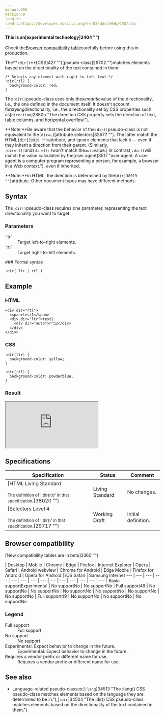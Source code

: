 ```yaml
---
manual:CSS
version:0
lang:zh
rawUrl:https://developer.mozilla.org/en-US/docs/Web/CSS/:dir
---
```






**This is an[experimental technology]3404 "")**<br></br>Check the[Browser compatibility table](%34504#Browser_compatibility "")carefully before using this in production.





The**`:dir()`**[CSS]427 "")[pseudo-class]29702 "")matches elements based on the directionality of the text contained in them.


```
/* Selects any element with right-to-left text */
:dir(rtl) {
  background-color: red;
}
```


The`:dir()`pseudo-class uses only the*semantic*value of the directionality, i.e., the one defined in the document itself. It doesn&#39;t account for*styling*directionality, i.e., the directionality set by CSS properties such as[`direction`]28805 "The direction CSS property sets the direction of text, table columns, and horizontal overflow.").



**Note:**Be aware that the behavior of the`:dir()`pseudo-class is not equivalent to the`[dir=…]`[attribute selectors]32677 ""). The latter match the HTML`[dir]38019 "")`attribute, and ignore elements that lack it — even if they inherit a direction from their parent. (Similarly,`[dir=rtl]`and`[dir=ltr]`won&#39;t match the`auto`value.) In contrast,`:dir()`will match the value calculated by the[user agent]3517 "user agent: A user agent is a computer program representing a person, for example, a browser in a Web context."), even if inherited.




**Note:**In HTML, the direction is determined by the`[dir]38019 "")`attribute. Other document types may have different methods.



## Syntax<a name="Syntax"></a>


The`:dir()`pseudo-class requires one parameter, representing the text directionality you want to target.


### Parameters<a name="Parameters"></a>
<dl><dt id=''>`ltr`</dt><dd>Target left-to-right elements.</dd><dt id=''>`rtl`</dt><dd>Target right-to-left elements.</dd></dl>
### Formal syntax<a name="Formal_syntax"></a>

```
:dir( ltr | rtl )
```

## Example<a name="Example"></a>

### HTML<a name="HTML"></a>

```
<div dir="rtl">
  <span>test1</span>
  <div dir="ltr">test2
    <div dir="auto">עִבְרִית</div>
  </div>
</div>
```

### CSS<a name="CSS"></a>

```
:dir(ltr) {
  background-color: yellow;
}

:dir(rtl) {
  background-color: powderblue;
}
```

### Result<a name="Result"></a>


<iframe src='https://mdn.mozillademos.org/en-US/docs/Web/CSS/:dir$samples/Example?revision=1342872' width='null' height='null'></iframe>



## Specifications<a name="Specifications"></a>

Specification | Status | Comment 
 ---  |  ---  |  ---  | 
[HTML Living Standard<br></br><small>The definition of &#39;:dir(ltr)&#39; in that specification.</small>]38020 "") | Living Standard | No changes. 
[Selectors Level 4<br></br><small>The definition of &#39;:dir()&#39; in that specification.</small>]29717 "") | Working Draft | Initial definition. 


## Browser compatibility<a name="Browser_compatibility"></a>
[New compatibility tables are in beta<i></i>]3360 "")

 | <abbr>Desktop<i></i></abbr> | <abbr>Mobile<i></i></abbr> 
 | <abbr>Chrome<i></i></abbr> | <abbr>Edge<i></i></abbr> | <abbr>Firefox<i></i></abbr> | <abbr>Internet Explorer<i></i></abbr> | <abbr>Opera<i></i></abbr> | <abbr>Safari<i></i></abbr> | <abbr>Android webview<i></i></abbr> | <abbr>Chrome for Android<i></i></abbr> | <abbr>Edge Mobile<i></i></abbr> | <abbr>Firefox for Android<i></i></abbr> | <abbr>Opera for Android<i></i></abbr> | <abbr>iOS Safari<i></i></abbr> | <abbr>Samsung Internet<i></i></abbr> 
 ---  |  ---  |  ---  |  ---  |  ---  |  ---  |  ---  |  ---  |  ---  |  ---  |  ---  |  ---  |  ---  |  ---  | 
Basic support<abbr>Experimental<i></i></abbr> | <abbr>No support</abbr>No | <abbr>No support</abbr>No | <abbr>Full support</abbr>49 | <abbr>No support</abbr>No | <abbr>No support</abbr>No | <abbr>No support</abbr>No | <abbr>No support</abbr>No | <abbr>No support</abbr>No | <abbr>No support</abbr>No | <abbr>Full support</abbr>49 | <abbr>No support</abbr>No | <abbr>No support</abbr>No | <abbr>No support</abbr>No 


### Legend<a name="Legend"></a>
<dl><dt id=''><abbr>Full support</abbr></dt><dd>Full support</dd><dt id=''><abbr>No support</abbr></dt><dd>No support</dd><dt id=''><abbr>Experimental. Expect behavior to change in the future.<i></i></abbr></dt><dd>Experimental. Expect behavior to change in the future.</dd><dt id=''><abbr>Requires a vendor prefix or different name for use.<i></i></abbr></dt><dd>Requires a vendor prefix or different name for use.</dd></dl>


## See also<a name="See_also"></a>

* Language-related pseudo-classes:[`:lang`]34513 "The :lang() CSS pseudo-class matches elements based on the language they are determined to be in."),[`:dir`]34504 "The :dir() CSS pseudo-class matches elements based on the directionality of the text contained in them.")



